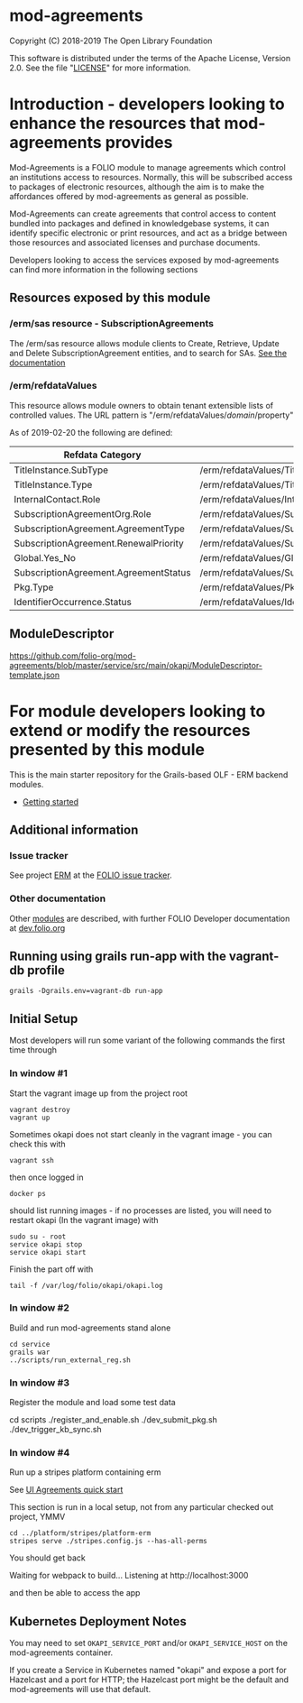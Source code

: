 # mod-agreements

Copyright (C) 2018-2019 The Open Library Foundation

This software is distributed under the terms of the Apache License,
Version 2.0. See the file "[LICENSE](LICENSE)" for more information.

# Introduction - developers looking to enhance the resources that mod-agreements provides

Mod-Agreements is a FOLIO module to manage agreements which control an institutions access to resources. Normally, this will be 
subscribed access to packages of electronic resources, although the aim is to make the affordances offered by mod-agreements as general as possible.

Mod-Agreements can create agreements that control access to content bundled into packages and defined in knowledgebase systems, it can 
identify specific electronic or print resources, and act as a bridge between those resources and associated licenses and purchase documents.

Developers looking to access the services exposed by mod-agreements can find more information in the following sections

## Resources exposed by this module

### /erm/sas resource - SubscriptionAgreements

The /erm/sas resource allows module clients to Create, Retrieve, Update and Delete SubscriptionAgreement entities, and to search for SAs. [See the documentation](./doc/subscription_agreement_resource.md)

### /erm/refdataValues

This resource allows module owners to obtain tenant extensible lists of controlled values. The URL pattern is "/erm/refdataValues/$domain/$property" 

As of 2019-02-20 the following are defined:

| Refdata Category | URL for values |
| --- | --- |
|TitleInstance.SubType|/erm/refdataValues/TitleInstance/SubType|
|TitleInstance.Type|/erm/refdataValues/TitleInstance/Type|
|InternalContact.Role|/erm/refdataValues/InternalContact/Role|
|SubscriptionAgreementOrg.Role|/erm/refdataValues/SubscriptionAgreementOrg/Role|
|SubscriptionAgreement.AgreementType|/erm/refdataValues/SubscriptionAgreement/AgreementType|
|SubscriptionAgreement.RenewalPriority|/erm/refdataValues/SubscriptionAgreement/RenewalPriority|
|Global.Yes_No|/erm/refdataValues/Global/Yes_No|
|SubscriptionAgreement.AgreementStatus|/erm/refdataValues/SubscriptionAgreement/AgreementStatus|
|Pkg.Type|/erm/refdataValues/Pkg/Type|
|IdentifierOccurrence.Status|/erm/refdataValues/IdentifierOccurrence/Status|

## ModuleDescriptor

https://github.com/folio-org/mod-agreements/blob/master/service/src/main/okapi/ModuleDescriptor-template.json

# For module developers looking to extend or modify the resources presented by this module

This is the main starter repository for the Grails-based OLF - ERM backend modules.

- [Getting started](service/docs/getting-started.md "Getting started")

## Additional information

### Issue tracker

See project [ERM](https://issues.folio.org/projects/ERM)
at the [FOLIO issue tracker](https://dev.folio.org/guidelines/issue-tracker/).

### Other documentation

Other [modules](https://dev.folio.org/source-code/#server-side) are described,
with further FOLIO Developer documentation at [dev.folio.org](https://dev.folio.org/)


## Running using grails run-app with the vagrant-db profile

    grails -Dgrails.env=vagrant-db run-app


## Initial Setup

Most developers will run some variant of the following commands the first time through

### In window #1

Start the vagrant image up from the project root

    vagrant destroy
    vagrant up

Sometimes okapi does not start cleanly in the vagrant image - you can check this with

    vagrant ssh

then once logged in

    docker ps

should list running images - if no processes are listed, you will need to restart okapi (In the vagrant image) with

    sudo su - root
    service okapi stop
    service okapi start

Finish the part off with

    tail -f /var/log/folio/okapi/okapi.log

### In window #2

Build and run mod-agreements stand alone

    cd service
    grails war
    ../scripts/run_external_reg.sh

### In window #3

Register the module and load some test data

  cd scripts
  ./register_and_enable.sh
  ./dev_submit_pkg.sh
  ./dev_trigger_kb_sync.sh 

### In window #4

Run up a stripes platform containing erm

See [UI Agreements quick start](https://github.com/folio-org/ui-agreements/blob/master/README.md)

This section is run in a local setup, not from any particular checked out project, YMMV

    cd ../platform/stripes/platform-erm
    stripes serve ./stripes.config.js --has-all-perms



You should get back

Waiting for webpack to build...
Listening at http://localhost:3000

and then be able to access the app

## Kubernetes Deployment Notes

You may need to set `OKAPI_SERVICE_PORT` and/or `OKAPI_SERVICE_HOST` on the mod-agreements container. 

If you create a Service in Kubernetes named "okapi" and expose a port for Hazelcast and a port for HTTP; the Hazelcast port might be the default and mod-agreements will use that default.


